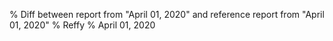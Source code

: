 % Diff between report from "April 01, 2020" and reference report from "April 01, 2020"
% Reffy
% April 01, 2020

